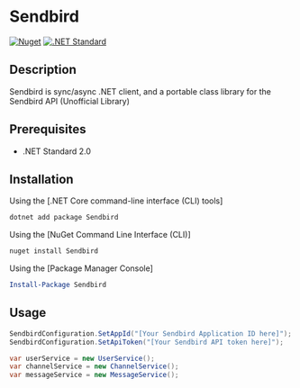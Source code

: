# Sendbird

[![Nuget](https://img.shields.io/nuget/v/Sendbird)](https://www.nuget.org/packages/Sendbird)
[![.NET Standard](https://img.shields.io/badge/.NET%20Standard-%3E%3D%202.0-red.svg)](#)

## Description
Sendbird is sync/async .NET client, and a portable class library for the Sendbird API (Unofficial Library)

## Prerequisites
- .NET Standard 2.0

## Installation
Using the [.NET Core command-line interface (CLI) tools]

```sh
dotnet add package Sendbird
```

Using the [NuGet Command Line Interface (CLI)]

```sh
nuget install Sendbird
```

Using the [Package Manager Console]

```powershell
Install-Package Sendbird
```

## Usage
```c#
SendbirdConfiguration.SetAppId("[Your Sendbird Application ID here]");
SendbirdConfiguration.SetApiToken("[Your Sendbird API token here]");

var userService = new UserService();
var channelService = new ChannelService();
var messageService = new MessageService();

```
